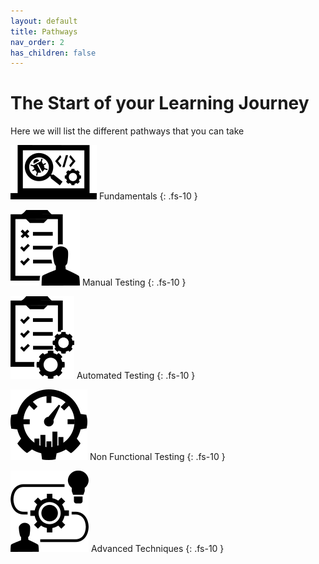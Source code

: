 ```yaml
---
layout: default
title: Pathways
nav_order: 2
has_children: false
---
```


# The Start of your Learning Journey

Here we will list the different pathways that you can take

![Fundamentals Pathway Icon](/docs/assets/images/IconPathFundamentals.png) 
Fundamentals 
{: .fs-10 }

![Manual Testing Pathway Icon](/docs/assets/images/IconPathManual.png) 
Manual Testing
{: .fs-10 }

![Automated Testing Pathway Icon](/docs/assets/images/IconPathAutomated.png) 
Automated Testing 
{: .fs-10 }

![Non Functional Testing Pathway Icon](/docs/assets/images/IconPathNonFunctional.png) 
Non Functional Testing
{: .fs-10 }

![Advanced Techniques Pathway Icon](/docs/assets/images/IconPathAdvanced.png) 
Advanced Techniques
{: .fs-10 }
